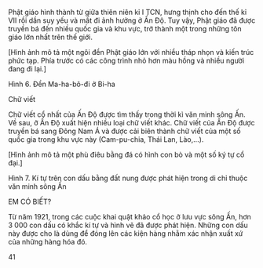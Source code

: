 Phật giáo hình thành từ giữa thiên niên kỉ I TCN, hưng thịnh cho đến thế kỉ VII rồi dần suy yếu và mất đi ảnh hưởng ở Ấn Độ. Tuy vậy, Phật giáo đã được truyền bá đến nhiều quốc gia và khu vực, trở thành một trong những tôn giáo lớn nhất trên thế giới.

[Hình ảnh mô tả một ngôi đền Phật giáo lớn với nhiều tháp nhọn và kiến trúc phức tạp. Phía trước có các công trình nhỏ hơn màu hồng và nhiều người đang đi lại.]

Hình 6. Đền Ma-ha-bô-đi ở Bi-ha

Chữ viết

Chữ viết cổ nhất của Ấn Độ được tìm thấy trong thời kì văn minh sông Ấn. Về sau, ở Ấn Độ xuất hiện nhiều loại chữ viết khác. Chữ viết của Ấn Độ được truyền bá sang Đông Nam Á và được cải biên thành chữ viết của một số quốc gia trong khu vực này (Cam-pu-chia, Thái Lan, Lào,...).

[Hình ảnh mô tả một phù điêu bằng đá có hình con bò và một số ký tự cổ đại.]

Hình 7. Kí tự trên con dấu bằng đất nung được phát hiện trong di chỉ thuộc văn minh sông Ấn

EM CÓ BIẾT?

Từ năm 1921, trong các cuộc khai quật khảo cổ học ở lưu vực sông Ấn, hơn 3 000 con dấu có khắc kí tự và hình vẽ đã được phát hiện. Những con dấu này được cho là dùng để đóng lên các kiện hàng nhằm xác nhận xuất xứ của những hàng hóa đó.

41